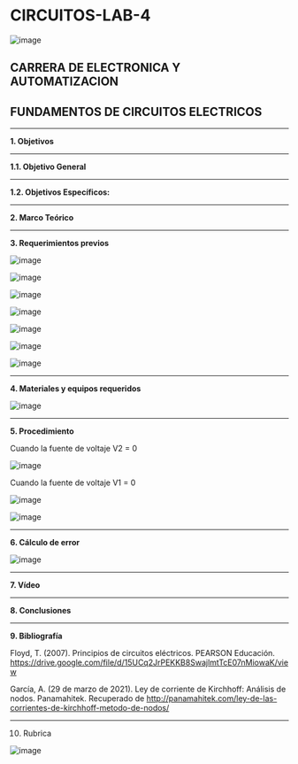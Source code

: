 # CIRCUITOS-LAB-4

![image](https://user-images.githubusercontent.com/105686218/169063263-fec46540-3f80-4755-af10-c6e466470348.png)        

## CARRERA DE ELECTRONICA Y AUTOMATIZACION

## FUNDAMENTOS DE CIRCUITOS ELECTRICOS

***

**1. Objetivos**

***

   **1.1. Objetivo General** 

***

  **1.2. Objetivos Específicos:**

***

**2. Marco Teórico**

***

**3. Requerimientos previos**

![image](https://user-images.githubusercontent.com/93958596/148009620-469c75af-838b-486b-acd7-5c3ed40ff48c.png)

![image](https://user-images.githubusercontent.com/93958596/148009630-280717ef-b4ff-4bc8-9dcb-8dc1530fd4ba.png)

![image](https://user-images.githubusercontent.com/93958596/148009653-de50a538-18a1-485e-844b-068d05861b64.png)

![image](https://user-images.githubusercontent.com/93958596/148009666-357383ea-0f66-417e-8f2c-d25577be1500.png)

![image](https://user-images.githubusercontent.com/93958596/148009674-20c4e77d-5997-4e48-944d-207c3208cb35.png)

![image](https://user-images.githubusercontent.com/93958596/148009682-95a09dcb-4ca6-4eca-97e8-bd6e1121caac.png)

![image](https://user-images.githubusercontent.com/93958596/148009696-f302f679-5073-410f-974e-69ce7722ba12.png)

***

**4. Materiales y equipos requeridos**

![image](https://user-images.githubusercontent.com/93958596/148009719-8a28b48f-108e-4c44-b460-d238f9d1a56a.png)

***

**5. Procedimiento**

Cuando la fuente de voltaje V2 = 0

![image](https://user-images.githubusercontent.com/93958596/148107988-1567e662-2d8b-4cd9-bccd-a8ce0c0f82e7.png)

Cuando la fuente de voltaje V1 = 0

![image](https://user-images.githubusercontent.com/93958596/148107958-bb31e687-2a92-48fb-b828-430bf3086526.png)

![image](https://user-images.githubusercontent.com/93958596/148009826-f2fb4d89-ca6c-434d-ad17-333e018610b2.png)

***

**6. Cálculo de error**

![image](https://user-images.githubusercontent.com/94011974/170057592-12d7c136-22cd-4cac-9532-0e92eb81f1b9.png)

***

**7. Vídeo**

***

**8. Conclusiones**

***

**9. Bibliografía**

Floyd, T. (2007). Principios de circuitos eléctricos. PEARSON Educación. https://drive.google.com/file/d/15UCq2JrPEKKB8SwajlmtTcE07nMiowaK/view

García, A. (29 de marzo de 2021). Ley de corriente de Kirchhoff: Análisis de nodos. Panamahitek. Recuperado de http://panamahitek.com/ley-de-las-corrientes-de-kirchhoff-metodo-de-nodos/

***

10. Rubrica

![image](https://user-images.githubusercontent.com/94011974/169427061-265123c2-f557-4b9a-9ef6-5a545e89aff2.png)
